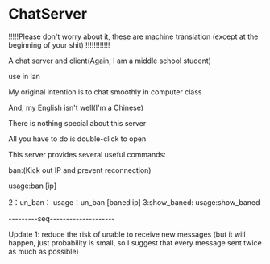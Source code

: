 # ChatServer
!!!!!Please don't worry about it, these are machine translation (except at the beginning of your shit)
!!!!!!!!!!!!

A chat server and client(Again, I am a middle school student)

use in lan

My original intention is to chat smoothly in computer class

And, my English isn't well(I'm a Chinese)

There is nothing special about this server

All you have to do is double-click to open

This server provides several useful commands:

ban:(Kick out IP and prevent reconnection)


usage:ban [ip]

2：un_ban：
usage：un_ban [baned ip]
3:show_baned:
usage:show_baned

---------seq--------------------

Update 1: reduce the risk of unable to receive new messages (but it will happen, just probability is small, so I suggest that every message sent twice as much as possible)

